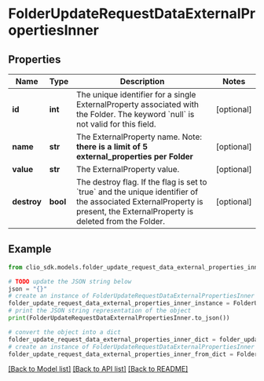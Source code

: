 # FolderUpdateRequestDataExternalPropertiesInner


## Properties

Name | Type | Description | Notes
------------ | ------------- | ------------- | -------------
**id** | **int** | The unique identifier for a single ExternalProperty associated with the Folder. The keyword &#x60;null&#x60; is not valid for this field. | [optional] 
**name** | **str** | The ExternalProperty name. Note: **there is a limit of 5 external_properties per Folder** | [optional] 
**value** | **str** | The ExternalProperty value. | [optional] 
**destroy** | **bool** | The destroy flag. If the flag is set to &#x60;true&#x60; and the unique identifier of the associated ExternalProperty is present, the ExternalProperty is deleted from the Folder. | [optional] 

## Example

```python
from clio_sdk.models.folder_update_request_data_external_properties_inner import FolderUpdateRequestDataExternalPropertiesInner

# TODO update the JSON string below
json = "{}"
# create an instance of FolderUpdateRequestDataExternalPropertiesInner from a JSON string
folder_update_request_data_external_properties_inner_instance = FolderUpdateRequestDataExternalPropertiesInner.from_json(json)
# print the JSON string representation of the object
print(FolderUpdateRequestDataExternalPropertiesInner.to_json())

# convert the object into a dict
folder_update_request_data_external_properties_inner_dict = folder_update_request_data_external_properties_inner_instance.to_dict()
# create an instance of FolderUpdateRequestDataExternalPropertiesInner from a dict
folder_update_request_data_external_properties_inner_from_dict = FolderUpdateRequestDataExternalPropertiesInner.from_dict(folder_update_request_data_external_properties_inner_dict)
```
[[Back to Model list]](../README.md#documentation-for-models) [[Back to API list]](../README.md#documentation-for-api-endpoints) [[Back to README]](../README.md)



